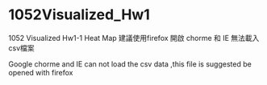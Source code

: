 # 1052Visualized_Hw1
1052 Visualized Hw1-1 Heat Map
建議使用firefox 開啟
chorme 和 IE 無法載入 csv檔案

Google chorme and IE can not load the csv data ,this file is suggested be opened with firefox
